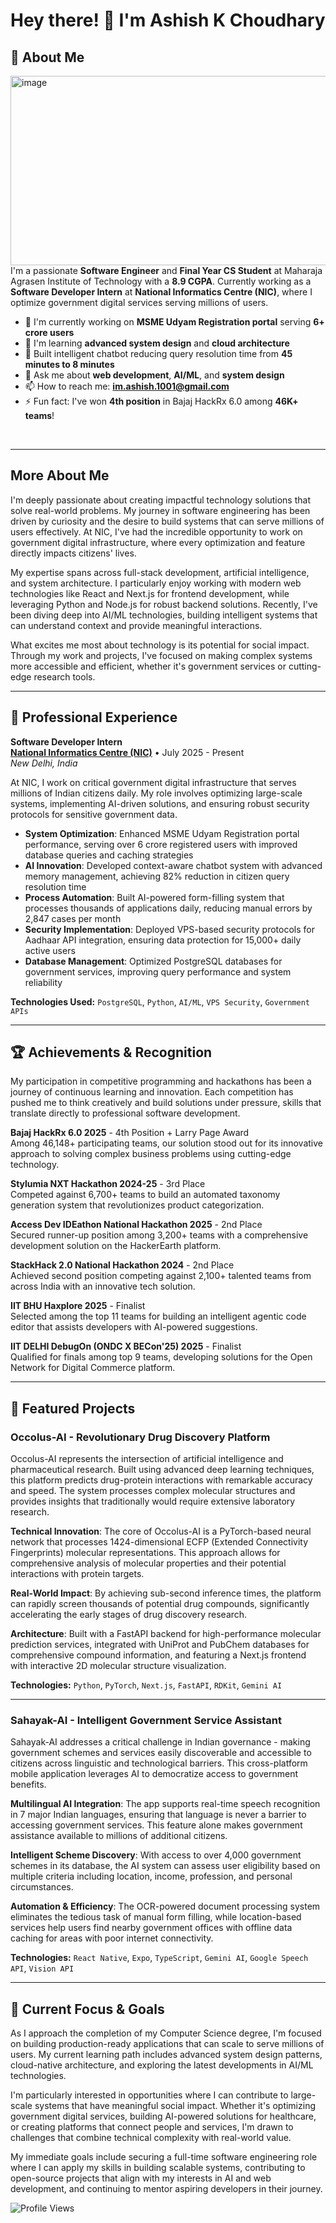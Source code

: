 # Hey there! 👋 I'm Ashish K Choudhary

## 🚀 About Me
<img align="right" width="540" height="303" alt="image" src="https://github.com/user-attachments/assets/27d072de-1892-45a8-9e29-5c74d73c2fe3" />


I'm a passionate **Software Engineer** and **Final Year CS Student** at Maharaja Agrasen Institute of Technology with a **8.9 CGPA**. Currently working as a **Software Developer Intern** at **National Informatics Centre (NIC)**, where I optimize government digital services serving millions of users.

- 🔭 I'm currently working on **MSME Udyam Registration portal** serving **6+ crore users**
- 🌱 I'm learning **advanced system design** and **cloud architecture**  
- 🤖 Built intelligent chatbot reducing query resolution time from **45 minutes to 8 minutes**
- 💬 Ask me about **web development**, **AI/ML**, and **system design**
- 📫 How to reach me: **im.ashish.1001@gmail.com**
- ⚡ Fun fact: I've won **4th position** in Bajaj HackRx 6.0 among **46K+ teams**!

<br clear="left"/>

---

## More About Me

I'm deeply passionate about creating impactful technology solutions that solve real-world problems. My journey in software engineering has been driven by curiosity and the desire to build systems that can serve millions of users effectively. At NIC, I've had the incredible opportunity to work on government digital infrastructure, where every optimization and feature directly impacts citizens' lives.

My expertise spans across full-stack development, artificial intelligence, and system architecture. I particularly enjoy working with modern web technologies like React and Next.js for frontend development, while leveraging Python and Node.js for robust backend solutions. Recently, I've been diving deep into AI/ML technologies, building intelligent systems that can understand context and provide meaningful interactions.

What excites me most about technology is its potential for social impact. Through my work and projects, I've focused on making complex systems more accessible and efficient, whether it's government services or cutting-edge research tools.

---

## 💼 Professional Experience

**Software Developer Intern**  
[**National Informatics Centre (NIC)**](https://www.nic.in/) • July 2025 - Present  
*New Delhi, India*

At NIC, I work on critical government digital infrastructure that serves millions of Indian citizens daily. My role involves optimizing large-scale systems, implementing AI-driven solutions, and ensuring robust security protocols for sensitive government data.

- **System Optimization**: Enhanced MSME Udyam Registration portal performance, serving over 6 crore registered users with improved database queries and caching strategies
- **AI Innovation**: Developed context-aware chatbot system with advanced memory management, achieving 82% reduction in citizen query resolution time
- **Process Automation**: Built AI-powered form-filling system that processes thousands of applications daily, reducing manual errors by 2,847 cases per month
- **Security Implementation**: Deployed VPS-based security protocols for Aadhaar API integration, ensuring data protection for 15,000+ daily active users
- **Database Management**: Optimized PostgreSQL databases for government services, improving query performance and system reliability

**Technologies Used:** `PostgreSQL`, `Python`, `AI/ML`, `VPS Security`, `Government APIs`

---

## 🏆 Achievements & Recognition

My participation in competitive programming and hackathons has been a journey of continuous learning and innovation. Each competition has pushed me to think creatively and build solutions under pressure, skills that translate directly to professional software development.

**Bajaj HackRx 6.0 2025** - 4th Position + Larry Page Award  
Among 46,148+ participating teams, our solution stood out for its innovative approach to solving complex business problems using cutting-edge technology.

**Stylumia NXT Hackathon 2024-25** - 3rd Place  
Competed against 6,700+ teams to build an automated taxonomy generation system that revolutionizes product categorization.

**Access Dev IDEathon National Hackathon 2025** - 2nd Place  
Secured runner-up position among 3,200+ teams with a comprehensive development solution on the HackerEarth platform.

**StackHack 2.0 National Hackathon 2024** - 2nd Place  
Achieved second position competing against 2,100+ talented teams from across India with an innovative tech solution.

**IIT BHU Haxplore 2025** - Finalist  
Selected among the top 11 teams for building an intelligent agentic code editor that assists developers with AI-powered suggestions.

**IIT DELHI DebugOn (ONDC X BECon'25) 2025** - Finalist  
Qualified for finals among top 9 teams, developing solutions for the Open Network for Digital Commerce platform.

---

## 🌟 Featured Projects

### Occolus-AI - Revolutionary Drug Discovery Platform

Occolus-AI represents the intersection of artificial intelligence and pharmaceutical research. Built using advanced deep learning techniques, this platform predicts drug-protein interactions with remarkable accuracy and speed. The system processes complex molecular structures and provides insights that traditionally would require extensive laboratory research.

**Technical Innovation**: The core of Occolus-AI is a PyTorch-based neural network that processes 1424-dimensional ECFP (Extended Connectivity Fingerprints) molecular representations. This approach allows for comprehensive analysis of molecular properties and their potential interactions with protein targets.

**Real-World Impact**: By achieving sub-second inference times, the platform can rapidly screen thousands of potential drug compounds, significantly accelerating the early stages of drug discovery research.

**Architecture**: Built with a FastAPI backend for high-performance molecular prediction services, integrated with UniProt and PubChem databases for comprehensive compound information, and featuring a Next.js frontend with interactive 2D molecular structure visualization.

**Technologies:** `Python`, `PyTorch`, `Next.js`, `FastAPI`, `RDKit`, `Gemini AI`

---

### Sahayak-AI - Intelligent Government Service Assistant

Sahayak-AI addresses a critical challenge in Indian governance - making government schemes and services easily discoverable and accessible to citizens across linguistic and technological barriers. This cross-platform mobile application leverages AI to democratize access to government benefits.

**Multilingual AI Integration**: The app supports real-time speech recognition in 7 major Indian languages, ensuring that language is never a barrier to accessing government services. This feature alone makes government assistance available to millions of additional citizens.

**Intelligent Scheme Discovery**: With access to over 4,000 government schemes in its database, the AI system can assess user eligibility based on multiple criteria including location, income, profession, and personal circumstances.

**Automation & Efficiency**: The OCR-powered document processing system eliminates the tedious task of manual form filling, while location-based services help users find nearby government offices with offline data caching for areas with poor internet connectivity.

**Technologies:** `React Native`, `Expo`, `TypeScript`, `Gemini AI`, `Google Speech API`, `Vision API`

---

## 🎯 Current Focus & Goals

As I approach the completion of my Computer Science degree, I'm focused on building production-ready applications that can scale to serve millions of users. My current learning path includes advanced system design patterns, cloud-native architecture, and exploring the latest developments in AI/ML technologies.

I'm particularly interested in opportunities where I can contribute to large-scale systems that have meaningful social impact. Whether it's optimizing government digital services, building AI-powered solutions for healthcare, or creating platforms that connect people and services, I'm drawn to challenges that combine technical complexity with real-world value.

My immediate goals include securing a full-time software engineering role where I can apply my skills in building scalable systems, contributing to open-source projects that align with my interests in AI and web development, and continuing to mentor aspiring developers in their journey.

![Profile Views](https://komarev.com/ghpvc/?username=CroWzblooD&color=blueviolet&style=flat&label=Profile+Views)
